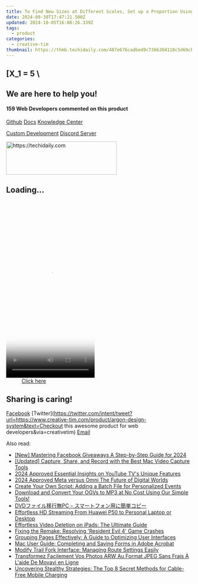 ```yaml
---
title: To Find New Sizes at Different Scales, Set up a Proportion Using the Original Scale Ratio and Solve for the Unknown Value with Cross-Multiplication.
date: 2024-09-30T17:47:21.500Z
updated: 2024-10-05T16:08:26.339Z
tags:
  - product
categories:
  - creative-tim
thumbnail: https://thmb.techidaily.com/487e676cadbed9c7366304118c5d69cbccc78efab49f48ed06a998718358fad4.jpg
---
```


## \[X_1 = 5 \

## We are here to help you!

#### 159 Web Developers commented on this product

[Github](https://github.com/creativetimofficial/argon-design-system) [Docs](https://tools.techidaily.com/creative-tim/products/) [Knowledge Center](https://tools.techidaily.com/creative-tim/products/) 

[Custom Development](https://tools.techidaily.com/creative-tim/products/) [Discord Server](https://discord.com/invite/FhCJCaHdQa) 

<!-- affiliate ads begin -->
<a href="https://aligracehair.sjv.io/c/5597632/2087262/19272" target="_top" id="2087262">
  <img src="//a.impactradius-go.com/display-ad/19272-2087262" border="0" alt="https://techidaily.com" width="300" height="90"/>
</a>
<img height="0" width="0" src="https://aligracehair.sjv.io/i/5597632/2087262/19272" style="position:absolute;visibility:hidden;" border="0" />
<!-- affiliate ads end -->

## Loading...

<!-- affiliate ads begin -->
<span id="1770526">
					<video width="240" height="480" style="cursor:pointer"
           poster="//a.impactradius-go.com/display-clicktoplayimage/1770526.png"
           onclick="if(!this.playClicked){this.play();this.setAttribute('controls',true);this.playClicked=true;}">
	   <source src="//a.impactradius-go.com/display-ad/20702-1770526">
	   <img src="//a.impactradius-go.com/display-clicktoplayimage/1770526.png" style="border: none; height: 100%; width: 100%; object-fit: contain">
	</video>
	<div style="width:150px;text-align:center"><a href="javascript:window.open(decodeURIComponent('https%3A%2F%2Ftokenmetrics.sjv.io%2Fc%2F5597632%2F1770526%2F20702'), '_blank');void(0);">Click here</a></div>
</span>
<img height="0" width="0" src="https://imp.pxf.io/i/5597632/1770526/20702" style="position:absolute;visibility:hidden;" border="0" />
<!-- affiliate ads end -->

## Sharing is caring!

[Facebook](https://www.facebook.com/sharer/sharer.php?u=https://www.creative-tim.com/product/argon-design-system?src=sdkpreparse) [Twitter](https://twitter.com/intent/tweet?url=https://www.creative-tim.com/product/argon-design-system&text=Checkout this awesome product for web developers&via=creativetim) [Email](https://tools.techidaily.com/creative-tim/products/)

<ins class="adsbygoogle"
     style="display:block"
     data-ad-format="autorelaxed"
     data-ad-client="ca-pub-7571918770474297"
     data-ad-slot="1223367746"></ins>

<ins class="adsbygoogle"
     style="display:block"
     data-ad-client="ca-pub-7571918770474297"
     data-ad-slot="8358498916"
     data-ad-format="auto"
     data-full-width-responsive="true"></ins>

<span class="atpl-alsoreadstyle">Also read:</span>
<div><ul>
<li><a href="https://article-tips.techidaily.com/new-mastering-facebook-giveaways-a-step-by-step-guide-for-2024/"><u>[New] Mastering Facebook Giveaways A Step-by-Step Guide for 2024</u></a></li>
<li><a href="https://screen-sharing-recording.techidaily.com/updated-capture-share-and-record-with-the-best-mac-video-capture-tools/"><u>[Updated] Capture, Share, and Record with the Best Mac Video Capture Tools</u></a></li>
<li><a href="https://youtube-sure.techidaily.com/approved-essential-insights-on-youtube-tvs-unique-features/"><u>2024 Approved Essential Insights on YouTube TV's Unique Features</u></a></li>
<li><a href="https://extra-support.techidaily.com/2024-approved-meta-versus-omni-the-future-of-digital-worlds/"><u>2024 Approved Meta versus Omni The Future of Digital Worlds</u></a></li>
<li><a href="https://fox-zero.techidaily.com/create-your-own-script-adding-a-batch-file-for-personalized-events/"><u>Create Your Own Script: Adding a Batch File for Personalized Events</u></a></li>
<li><a href="https://win11-tips.techidaily.com/download-and-convert-your-ogvs-to-mp3-at-no-cost-using-our-simple-tools/"><u>Download and Convert Your OGVs to MP3 at No Cost Using Our Simple Tools!</u></a></li>
<li><a href="https://some-guidance.techidaily.com/1725285670002-dvdpc/"><u>DVDファイル移行無PC – スマートフォン用に簡単コピー</u></a></li>
<li><a href="https://fox-zero.techidaily.com/effortless-hd-streaming-from-huawei-p50-to-personal-laptop-or-desktop/"><u>Effortless HD Streaming From Huawei P50 to Personal Laptop or Desktop</u></a></li>
<li><a href="https://fox-zero.techidaily.com/effortless-video-deletion-on-ipads-the-ultimate-guide/"><u>Effortless Video Deletion on iPads: The Ultimate Guide</u></a></li>
<li><a href="https://win-able.techidaily.com/fixing-the-remake-resolving-resident-evil-4-game-crashes/"><u>Fixing the Remake: Resolving 'Resident Evil 4' Game Crashes</u></a></li>
<li><a href="https://fox-zero.techidaily.com/grouping-pages-effectively-a-guide-to-optimizing-user-interfaces/"><u>Grouping Pages Effectively: A Guide to Optimizing User Interfaces</u></a></li>
<li><a href="https://fox-zero.techidaily.com/mac-user-guide-completing-and-saving-forms-in-adobe-acrobat/"><u>Mac User Guide: Completing and Saving Forms in Adobe Acrobat</u></a></li>
<li><a href="https://fox-zero.techidaily.com/modify-trail-fork-interface-managing-route-settings-easily/"><u>Modify Trail Fork Interface: Managing Route Settings Easily</u></a></li>
<li><a href="https://win-tips.techidaily.com/transformez-facilement-vos-photos-arw-au-format-jpeg-sans-frais-a-laide-de-movavi-en-ligne/"><u>Transformez Facilement Vos Photos ARW Au Format JPEG Sans Frais À L'aide De Movavi en Ligne</u></a></li>
<li><a href="https://hardware-help.techidaily.com/uncovering-stealthy-strategies-the-top-8-secret-methods-for-cable-free-mobile-charging/"><u>Uncovering Stealthy Strategies: The Top 8 Secret Methods for Cable-Free Mobile Charging</u></a></li>
</ul></div>

